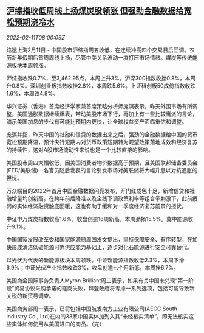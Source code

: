 <!--1644566463000-->
[沪综指收低周线上扬煤炭股领涨 但强劲金融数据给宽松预期浇冷水](https://cn.reuters.com/article/china-stock-close-0211-fri-idCNKBS2KG0I7)
------

<div><i>2022-02-11T08:00:09Z</i></div><p>路透上海2月11日 - 中国股市沪综指周五收低，在连续冲高四个交易日后回调。农历新年假期后首周周线上扬，尽管中美关系波动一度打压市场情绪。煤炭等传统能源板块本周领涨。</p><p>沪综指收跌0.7%，至3,462.95点，本周上升3%。沪深300指数收挫0.8%，本周升0.8%。深圳创业板指数收挫2.8%，本周跌5.6%。上证科创板50成份指数收跌1.6%，本周跌4.8%。</p><p>华兴证券（香港）首席经济学家兼首席策略分析师庞溟表示，昨天外围市场有所调整，美国通胀数据继续爆表，带动美股市场下行，再加上有一些比较鹰派的言论，暗示美国加息的步伐有可能比预期内更快，让全球权益资产面临重估和调整。</p><p>庞溟并指，昨天中国的社融和信贷的数据出来之后，强劲的金融数据给中国的货币宽松预期降温，预计央行短期内对货币政策短期转为观望政策落地成效和经济复苏的持续性，这对A股市场流动性来说也是一个比较直接的影响。</p><p>美国股市周四大幅收低，因美国消费者物价数据高于预期，且美国联邦储备委员会(FED/美联储)一名官员随后发表的言论引发市场对美联储将大幅升息以对抗通胀的担忧。</p><p>万众瞩目的2022年首月中国金融数据闪亮发布，开门红成色十足，新增信贷和社融增量均创新高。在跨年前后降准以及全线下调政策利率等组合拳刺激下，此前疲弱的实体经济融资触底回暖，这也有助于缓和对一季度经济复苏前景的担忧。</p><p>中证申万煤炭指数收高1.6%，收盘创逾16周新高，本周劲扬15.5%。冀中能源收升9.1%。</p><p>中国国家发展改革委和国家能源局周四发文提出，坚持保障安全、有序转型，在加快形成清洁低碳能源可靠供应能力基础上，逐步对化石能源进行安全可靠替代。</p><p>以光伏为代表的新能源板块本周领跌。中证新能源指数收低2.3%，本周下滑6.9%；中证光伏产业指数收跌3%，收盘创逾七个月新低，本周挫6.7%。</p><p>美国商会国际事务负责人Myron Brilliant周三表示，如果有关中国未兑现“第一阶段”贸易协议采购承诺的磋商失败，拜登政府将考虑一系列选项，包括可能导致新关税的新贸易调查。</p><p>美国商务部周一表示，已将包括中国航发南方工业有限公司(AECC South Industry Co., Ltd)在内的33家中国实体加列入其“未经核实清单”，即无法核实这些实体如何使用从美国进口的商品。（完）</p>
